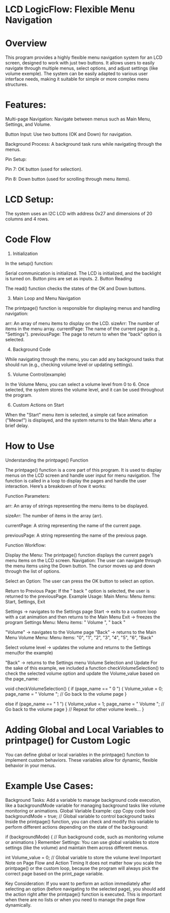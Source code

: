 # LCD LogicFlow: Flexible Menu Navigation
# Overview
This program provides a highly flexible menu navigation system for an LCD screen, designed to work with just two buttons. It allows users to easily navigate through multiple menus, select options, and adjust settings (like volume exemple). The system can be easily adapted to various user interface needs, making it suitable for simple or more complex menu structures.
# Features:
Multi-page Navigation: Navigate between menus such as Main Menu, Settings, and Volume.

Button Input: Use two buttons (OK and Down) for navigation.

Background Process: A background task runs while navigating through the menus.

Pin Setup:

Pin 7: OK button (used for selection).

Pin 8: Down button (used for scrolling through menu items).

# LCD Setup:
The system uses an I2C LCD with address 0x27 and dimensions of 20 columns and 4 rows.

# Code Flow
1. Initialization
    
In the setup() function:

Serial communication is initialized.
The LCD is initialized, and the backlight is turned on.
Button pins are set as inputs.
2. Button Reading

The read() function checks the states of the OK and Down buttons.

3. Main Loop and Menu Navigation
   
The printpage() function is responsible for displaying menus and handling navigation:

arr: An array of menu items to display on the LCD.
sizeArr: The number of items in the menu array.
currentPage: The name of the current page (e.g., "Settings").
previousPage: The page to return to when the "back" option is selected.

4. Background Code

While navigating through the menu, you can add any background tasks that should run (e.g., checking volume level or updating settings).

5. Volume Control(example)
   
In the Volume Menu, you can select a volume level from 0 to 6. Once selected, the system stores the volume level, and it can be used throughout the program.

6. Custom Actions on Start
   
When the "Start" menu item is selected, a simple cat face animation ("Meow!") is displayed, and the system returns to the Main Menu after a brief delay.

# How to Use
Understanding the printpage() Function

The printpage() function is a core part of this program. It is used to display menus on the LCD screen and handle user input for menu navigation. The function is called in a loop to display the pages and handle the user interaction. Here’s a breakdown of how it works:

Function Parameters:

arr: An array of strings representing the menu items to be displayed.

sizeArr: The number of items in the array (arr).

currentPage: A string representing the name of the current page.

previousPage: A string representing the name of the previous page.

Function Workflow:

Display the Menu: The printpage() function displays the current page’s menu items on the LCD screen.
Navigation: The user can navigate through the menu items using the Down button. The cursor moves up and down through the list of options.

Select an Option: The user can press the OK button to select an option.

Return to Previous Page: If the "      back      " option is selected, the user is returned to the previousPage.
Example Usage:
Main Menu:
Menu items: Start, Settings, Exit

Settings → navigates to the Settings page
Start → exits to a custom loop with a cat animation and then returns to the Main Menu
Exit → freezes the program
Settings Menu:
Menu items: "      Volume    ", "      back      "

"Volume" → navigates to the Volume page
"Back" → returns to the Main Menu
Volume Menu:
Menu items: "0", "1", "2", "3", "4", "5", "6", "Back"

Select volume level → updates the volume and returns to the Settings menu(for the example)

"Back" → returns to the Settings menu
Volume Selection and Update
For the sake of this example, we included a function checkVolumeSelection() to check the selected volume option and update the Volume_value based on the page_name:


void checkVolumeSelection() {
  if (page_name == "        0       ") {
    Volume_value = 0;
    page_name = "      Volume    ";  // Go back to the volume page
  }

  else if (page_name == "        1       ") {
    Volume_value = 1;
    page_name = "      Volume    ";  // Go back to the volume page
  }
  // Repeat for other volume levels...
}
# Adding Global and Local Variables to printpage() for Custom Logic
You can define global or local variables in the printpage() function to implement custom behaviors. These variables allow for dynamic, flexible behavior in your menus.

# Example Use Cases:
Background Tasks: Add a variable to manage background code execution, like a backgroundMode variable for managing background tasks like volume monitoring or animations.
Global Variable Example:
cpp
Copy code
bool backgroundMode = true;  // Global variable to control background tasks
Inside the printpage() function, you can check and modify this variable to perform different actions depending on the state of the background:


if (backgroundMode) {
  // Run background code, such as monitoring volume or animations
}
Remember Settings:
You can use global variables to store settings (like the volume) and maintain them across different menus.


int Volume_value = 0;  // Global variable to store the volume level
Important Note on Page Flow and Action Timing
It does not matter how you scale the printpage() or the custom loop, because the program will always pick the correct page based on the print_page variable.

Key Consideration: If you want to perform an action immediately after selecting an option (before navigating to the selected page), you should add the action right after the printpage() function is executed. This is important when there are no lists or when you need to manage the page flow dynamically.



